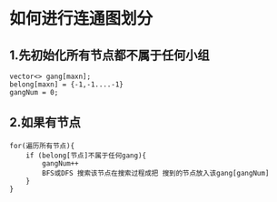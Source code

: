 # 如何进行连通图划分
## 1.先初始化所有节点都不属于任何小组
```C/C++
vector<> gang[maxn];
belong[maxn] = {-1,-1....-1}
gangNum = 0;
```
## 2.如果有节点
```C/C++
for(遍历所有节点){
	if (belong[节点]不属于任何gang){
		gangNum++
		BFS或DFS 搜索该节点在搜索过程成把 搜到的节点放入该gang[gangNum]
	}
}
```
